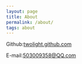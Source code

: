 ```yaml
---
layout: page
title: About
permalink: /about/
tags: about
---
```


Github:[twolight.github.com](twolight.github.com)

E-mail:<503009358@QQ.com>

